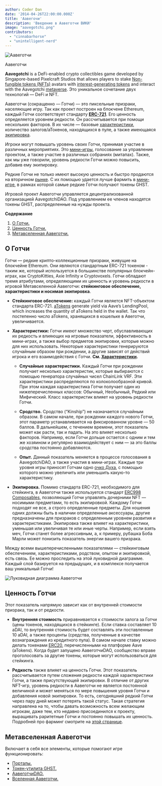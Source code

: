 ```yaml
---
author: Coder Dan
date: '2014-04-26T22:00:00.000Z'
title: 'Аавегочи'
description: 'Введение в Аавеготчи ВИКИ'
image: "aavegotchi.png"
contributors:
  - "cinnabarhorse"
  - "unintelligent-nerd"
---
```


<div class="headerImageContainer">
<img class="headerImage" src="/aavegotchi.png" alt="Аавеготчи" />
<p class="headerImageText">Аавеготчи</p>
</div>

**Aavegotchi** is a DeFi-enabled crypto collectibles game developed by Singapore-based Pixelcraft Studios that allows players to stake [Non-fungible tokens (NFTs)](/glossary#non-fungible-token) avatars with [interest-generating tokens](/spirit-force) and interact with the Aavegotchi [metaverse](/metaverse). Это уникальное сочетание двух технологий — DeFi и NFT.

Аавеготчи (сокращенно — Готчи) — это пиксельные призраки, населяющие игру. Так как проект построен на блокчене Ethereum, каждый Готчи соответствует стандарту [**ERC-721**](/glossary#erc-721). Его ценность определяется уровнем редкости. Он рассчитывается при помощи нескольких факторов. В их числе — базовые [характеристики](/traits), количество залогов/аТокенов, находящихся в пуле, а также имеющаяся [экипировка](/wearables).

Игроки могут повышать уровень своих Готчи, принимая участие в различных мероприятиях. Это [мини-игры](/minigames), голосование за управление проектом, а также участие в различных собраниях (митапах). Также, как мы уже говорили, уровень редкости Готчи можно повысить, добавив ему экипировку.

Редкие Готчи не только имеют высокую ценность и быстро продаются на вторичном [рынке](/baazaar). С их помощью удается лучше фармить в [мини-игре](/rarity-farming), в рамках которой самые редкие Готчи получают токены GHST.

Игровой проект Аавеготчи управляется децентрализованной организацией AavegotchiDAO. Под управлением ее членов находятся токены GHST, распределенные на нужды проекта.

<div class="contentsBox">

**Содержание**

<ol>
<li><a href=#about-aavegotchis>О Готчи.</a></li>
<li><a href=#aavegotchi-value>Ценность Готчи.</a></li>
<li><a href=#the-aavegotchi-universe>Метавселенная Аавеготчи.</a></li>
</ol>

</div>

## О Готчи
Готчи — редкие крипто-коллекционные призраки, живущие на блокчейне Ethereum. Они являются стандартным  ERC-721 токеном - таким же, который используется в большинстве популярных блокчейн-играх, как CryptoKitties, Axie Infinity и Cryptovoxels. Готчи обладают тремя атрибутами, определяющими их ценность и уровень редкости в игровой Метавселенной Аавеготчи: **стейкинговое обеспечение, характеристики и носимая экипировка**.

*  **Стейкинговое обеспечение:** каждый Готчи является NFT-объектом стандарта ERC-721. [aTokens](/spirit-force) generate yield via Aave’s LendingPool, which increases the quantity of aTokens held in the wallet. Так что постепенно число aTokens, хранящихся в кошельке в Авеготчи, увеличивается.


*  **Характеристики:** Готчи имеют множество черт, обуславливающих их редкость и влияющих на игровые показатели, эффективность в мини-играх, а также выбор предметов экипировки, которые можно для них использовать. Некоторые характеристики генерируются случайным образом при рождении, а другие зависят от действий игрока и его взаимодействия с Готчи. **См. [Характеристики](/traits).**

    * **Случайные характеристики.** Каждый Готчи при рождении получает несколько характеристик, которые выбираются с помощью генератора случайных чисел ChainLink VRF. Эти характеристики распределяются по колоколообразной кривой. При этом каждая характеристика Готчи получает один из нижеперечисленных классов: Обычный, Необычный, Редкий или Мифический. Класс характеристик влияет на уровень редкости Готчи.

    *  **Сродство.** Сродство (“Kinship”) не назначается случайным образом. В самом начале, при рождении каждого нового Готчи, этот параметр устанавливается на фиксированном уровне — 50 баллов. В дальнейшем, с течением времени, этот показатель может как расти, так и падать. На это влияет несколько факторов. Например, если Готчи дольше остается с одним и тем же хозяином и регулярно взаимодействует с ним — за это баллы сродства постоянно добавляются.

    *  **Опыт.** Данный показатель меняется в процессе голосования в AavegotchiDAO, а также участия в мини-играх. Каждые три уровня игры приносят Готчам одно [очко Духа](/glossary#spirit-point), с помощью которого можно увеличить или уменьшить какую-то характеристику.

* **Экипировка.** Помимо стандарта ERC-721, необходимого для стейкинга, в Аавеготчи также используется стандарт [ERC998 Composables](/glossary#erc-998), позволяющий Готчи управлять дочерними NFT — носимыми предметами, то есть экипировкой. Каждому Готчи подходят не все, а строго определенные предметы. Для ношения одних должны быть в наличии определенные аксессуары, другие предназначены для призраков с определенным уровнем развития и характеристиками. Экипировка также влияет на характеристики, уменьшая или увеличивая те или иные черты. Например, если взять меч, Готчи станет более агрессивным, а, к примеру, рубашка Боба Марли может понизить показатель энергии вашего призрака.

Между всеми вышеперечисленными показателями — стейкинговым обеспечением, характеристиками, родством, опытом и экипировкой, есть связь. Ее можно проследить на этой луковидной диаграмме. Каждый слой базируется на предыдущих, и в комплексе получается ваш уникальный Готчи!

<img class = "bodyImage" src = "/introduction/aavegotchi-onion-diagram.png" alt = "Луковидная диаграмма Аавеготчи" />

## Ценность Готчи
Этот показатель напрямую зависит как от внутренней стоимости призрака, так и от редкости.

* **Внутренняя стоимость** приравнивается к стоимости залога за Готчи (цены токенов, находящихся в стейкинге). Если ставка составляет 10 aDAI, то внутренняя стоимость будет составлять эти поставленные 10 aDAI, а также проценты (средства, полученные в качестве вознаграждения из кредитного пула). В самом начале ставку можно делать токенами [ERC20](/glossary#erc-20), перечисленными на платформе Aave (aTokens). Когда будет запущено АавеготчиDAO, сообщество вправе проголосовать за другие токены, которые могут использоваться для стейкинга.

* **Редкость** также влияет на ценность Готчи. Этот показатель рассчитывается путем сложения редкости каждой характеристики Готчи, а также присутствующей экипировки. В отличие от других NFT-игр, уровень редкости в Аавеготчи не является постоянной величиной и может меняться по мере повышения уровня Готчи и добавления новой экипировки. То есть, сегодняшний редкий Готчи через пару дней может потерять такой статус. Такая стратегия направлена на то, чтобы давать возможность всем желающим игрокам, даже тем, кто недавно присоединился к проекту, выращивать раритетные Готчи и постоянно повышать их ценность. Подробней про фарминг смотрите на [этой странице](/rarity-farming).

## Метавселенная Аавеготчи
Включает в себя все элементы, которые помогают игре функционировать:
* [Порталы.](/portals)
* [Токен-утилита GHST.](/ghst)
* [АавеготчиDAO.](/dao)
* [Вселенная Аавеготчи.](/metaverse)